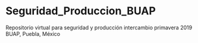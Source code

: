 # Seguridad_Produccion_BUAP
Repositorio virtual para seguridad y producción intercambio primavera 2019 BUAP, Puebla, México
